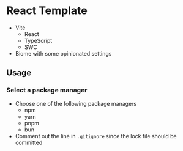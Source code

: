 # React Template

- Vite
  - React
  - TypeScript
  - SWC
- Biome with some opinionated settings

## Usage

### Select a package manager

- Choose one of the following package managers
  - npm
  - yarn
  - pnpm
  - bun
- Comment out the line in `.gitignore` since the lock file should be committed